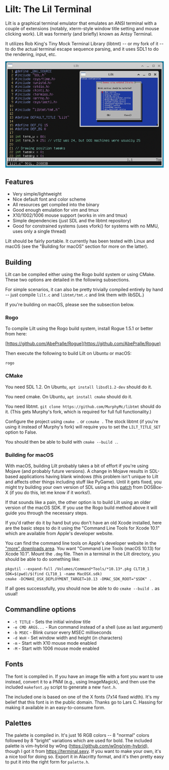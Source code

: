# Lilt: The Lil Terminal

Lilt is a graphical terminal emulator that emulates an ANSI terminal with
a couple of extensions (notably, xterm-style window title setting and mouse
clicking work).  Lilt was formerly (and briefly) known as Antsy Terminal.

It utilizes Rob King's Tiny Mock Terminal Library (libtmt) -- or my fork of
it -- to do the actual terminal escape sequence parsing, and it uses SDL1
to do the rendering, input, etc.

![Lilt screenshot](screenshot.png)

## Features

* Very simple/lightweight
* Nice default font and color scheme
* All resources get compiled into the binary
* Good enough emulation for vim and tmux
* X10/1002/1006 mouse support (works in vim and tmux)
* Simple dependencies (just SDL and the libtmt repository)
* Good for constrained systems (uses vfork() for systems with no MMU, uses
  only a single thread)

Lilt should be fairly portable.  It currently has been tested with Linux
and macOS (see the "Building for macOS" section for more on the latter).

## Building

Lilt can be compiled either using the Rogo build system or using CMake.
These two options are detailed in the following subsections.

For simple scenarios, it can also be pretty trivially compiled entirely
by hand -- just compile `lilt.c` and `libtmt/tmt.c` and link them with
libSDL.)

If you're building on macOS, please see the subsection below.

### Rogo

To compile Lilt using the Rogo build system, install Rogue 1.5.1 or better
from here:

[https://github.com/AbePralle/Rogue](https://github.com/AbePralle/Rogue)

Then execute the following to build Lilt on Ubuntu or macOS:

    rogo

### CMake

You need SDL 1.2.  On Ubuntu, `apt install libsdl1.2-dev` should do it.

You need cmake.  On Ubuntu, `apt install cmake` should do it.

You need libtmt.  `git clone https://github.com/MurphyMc/libtmt` should
do it.  (This gets Murphy's fork, which is required for full
full functionality.)

Configure the project using `cmake .` or `ccmake .`  The stock libtmt
(if you're using it instead of Murphy's fork) will require you to set
the `LILT_TITLE_SET` option to False.

You should then be able to build with `cmake --build .`.

### Building for macOS

With macOS, building Lilt probably takes a bit of effort if you're
using Mojave (and probably future versions).  A change in Mojave results
in SDL-based applications having blank windows (this problem isn't unique
to Lilt and affects other things including stuff like PyGame).  Until
it gets fixed, you might try building your own version of SDL using a this
[patch](https://github.com/joncampbell123/dosbox-x/commit/fdf6061c)
from DOSBox-X (if you do this, let me know if it works!).

If that sounds like a pain, the other option is to build Lilt using an
older version of the macOS SDK.  If you use the Rogo build method above
it will guide you through the necessary steps.

If you'd rather do it by hand but you don't have an old Xcode installed,
here are the basic steps to do it using the "Command Line Tools for
Xcode 10.1" which are available from Apple's developer website.

You can find the command line tools on Apple's developer website in the
["more" downloads area](https://developer.apple.com/download/more/).  You
want "Command Line Tools (macOS 10.13) for Xcode 10.1".  Mount the `.dmg`
file.  Then in a terminal in the Lilt directory, you should be able to do
something like:
```
pkgutil --expand-full /Volumes/Command*Tools/*10.13*.pkg CLT10_1
SDK=$(pwd)/$(find CLT10_1 -name MacOSX.sdk)
cmake -DCMAKE_OSX_DEPLOYMENT_TARGET=10.13 -DMAC_SDK_ROOT="$SDK" .
```

If all goes successsfully, you should now be able to do `cmake --build .`
as usual!

## Commandline options

* `-t TITLE` - Sets the initial window title
* `-e CMD ARGS...` - Run command instead of a shell (use as last argument)
* `-b MSEC` - Blink cursor every MSEC milliseconds
* `-d WxH` - Set window width and height (in characters)
* `-m` - Start with X10 mouse mode enabled
* `-M` - Start with 1006 mouse mode enabled

## Fonts

The font is compiled in.  If you have an image file with a font you want
to use instead, convert it to a PNM (e.g., using ImageMagick), and then
use the included `makefont.py` script to generate a new `font.h`.

The included one is based on one of the X fonts (7x14 fixed width).  It's
my belief that this font is in the public domain.  Thanks go to Lars C.
Hassing for making it available in an easy-to-consume form.

## Palettes

The palette is compiled in.  It's just 16 RGB colors -- 8 "normal" colors
followed by 8 "bright" variations which are used for bold.  The included
palette is vim-hybrid by w0ng (https://github.com/w0ng/vim-hybrid), though
I got it from https://terminal.sexy.  If you want to make your own, it's
a nice tool for doing so.  Export it in Alacritty format, and it's then
pretty easy to put it into the right form for `palette.h`.
